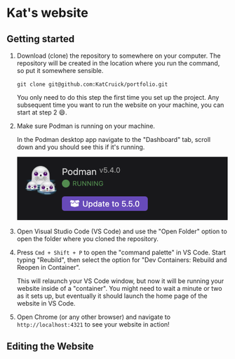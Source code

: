 # Kat's website

## Getting started

1. Download (clone) the repository to somewhere on your computer. The repository will be created in the location where you run the command, so put it somewhere sensible.

   ```
   git clone git@github.com:KatCruick/portfolio.git
   ```

   You only need to do this step the first time you set up the project. Any subsequent time you want to run the website on your machine, you can start at step 2 😄.

2. Make sure Podman is running on your machine.

   In the Podman desktop app navigate to the "Dashboard" tab, scroll down and you should see this if it's running.

   ![Image](/public/readme/podman.png)

3. Open Visual Studio Code (VS Code) and use the "Open Folder" option to open the folder where you cloned the repository.

4. Press `Cmd + Shift + P` to open the "command palette" in VS Code. Start typing "Reubild", then select the option for "Dev Containers: Rebuild and Reopen in Container".

   This will relaunch your VS Code window, but now it will be running your website inside of a "container". You might need to wait a minute or two as it sets up, but eventually it should launch the home page of the website in VS Code.

5. Open Chrome (or any other browser) and navigate to `http://localhost:4321` to see your website in action!

## Editing the Website

